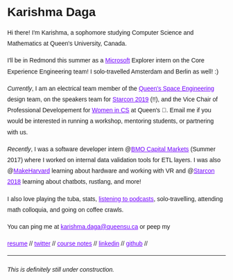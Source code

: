 <style>
  h1 a {display: none;}
  .container-lg {min-width: 200px; max-width: 680px; padding: 45px;}
  h1 {font-family: 'Work Sans', sans-serif;font-style: bold}
  h3,h4,h5,h6,p {line-height: 1.8em; font-family: 'Work Sans', sans-serif;}
  a {color: #7100FF}
</style>

# Karishma Daga

Hi there! I'm Karishma, a sophomore studying Computer Science and Mathematics at Queen's University, Canada. 

I'll be in Redmond this summer as a [Microsoft](https://www.microsoft.com/en-ca) Explorer intern on the Core Experience Engineering team! I solo-travelled Amsterdam and Berlin as well! :) 

*Currently*, I am an electrical team member of the [Queen's Space Engineering](http://qset.ca/) design team, on the speakers team for [Starcon 2019](https://starcon.io/) (!!), and the Vice Chair of Professional Developement for [Women in CS](http://qscwisc.weebly.com/) at Queen's 💖. Email me if you would be interested in running a workshop, mentoring students, or partnering with us.

*Recently*, I was a software developer intern @[BMO Capital Markets](https://www.bmocm.com/) (Summer 2017) where I worked on internal data validation tools for ETL layers. I was also @[MakeHarvard](http://makeharvard.io/) learning about hardware and working with VR and @[Starcon 2018](https://starcon.io/) learning about chatbots, rustlang, and more! 

I also love playing the tuba, stats, [listening to podcasts](podcast.md), solo-travelling, attending math colloquia, and going on coffee crawls. 

You can ping me at [karishma.daga@queensu.ca](mailto:karishma.daga@queensu.ca) or peep my

[resume](https://drive.google.com/file/d/16_wuQqkRYZVr2W3V9RRKUicrlVDE8YyV/view?usp=sharing)
//
[twitter](https://twitter.com/karishmadagaa)
//
[course notes](http://karishmadaga.com/course-notes)
//
[linkedin](https://www.linkedin.com/in/karishma-daga/)
//
[github](https://github.com/KarishmaDaga)
//

--- 
###### _This is definitely still under construction._

